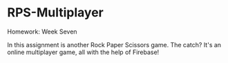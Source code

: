 # RPS-Multiplayer
Homework: Week Seven

In this assignment is another Rock Paper Scissors game. The catch? It's an online multiplayer game, all with the help of Firebase!
